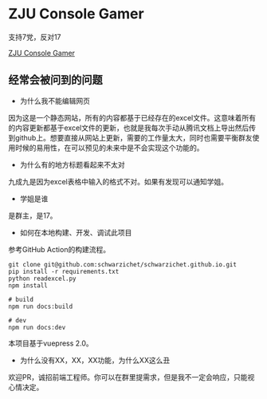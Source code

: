 # ZJU Console Gamer

支持7党，反对17

[ZJU Console Gamer](https://www.zjuconsole.xyz/)


## 经常会被问到的问题

* 为什么我不能编辑网页

因为这是一个静态网站，所有的内容都基于已经存在的excel文件。这意味着所有的内容更新都基于excel文件的更新，也就是我每次手动从腾讯文档上导出然后传到github上。想要直接从网站上更新，需要的工作量太大，同时也需要平衡群友使用时候的易用性，在可以预见的未来中是不会实现这个功能的。

* 为什么有的地方标题看起来不太对

九成九是因为excel表格中输入的格式不对。如果有发现可以通知学姐。

* 学姐是谁

是群主，是17。

* 如何在本地构建、开发、调试此项目

参考GitHub Action的构建流程。

```
git clone git@github.com:schwarzichet/schwarzichet.github.io.git
pip install -r requirements.txt
python readexcel.py
npm install

# build
npm run docs:build

# dev
npm run docs:dev
```
本项目基于vuepress 2.0。

* 为什么没有XX，XX，XX功能，为什么XX这么丑

欢迎PR，诚招前端工程师。你可以在群里提需求，但是我不一定会响应，只能视心情决定。







